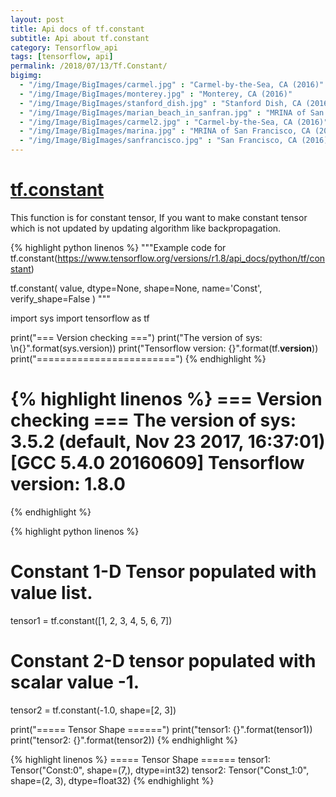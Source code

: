 ```yaml
---
layout: post
title: Api docs of tf.constant
subtitle: Api about tf.constant
category: Tensorflow_api
tags: [tensorflow, api]
permalink: /2018/07/13/Tf.Constant/
bigimg: 
  - "/img/Image/BigImages/carmel.jpg" : "Carmel-by-the-Sea, CA (2016)"
  - "/img/Image/BigImages/monterey.jpg" : "Monterey, CA (2016)"
  - "/img/Image/BigImages/stanford_dish.jpg" : "Stanford Dish, CA (2016)"
  - "/img/Image/BigImages/marian_beach_in_sanfran.jpg" : "MRINA of San Francisco, CA (2016)"
  - "/img/Image/BigImages/carmel2.jpg" : "Carmel-by-the-Sea, CA (2016)"
  - "/img/Image/BigImages/marina.jpg" : "MRINA of San Francisco, CA (2016)"
  - "/img/Image/BigImages/sanfrancisco.jpg" : "San Francisco, CA (2016)"
---
```


<!-- from https://github.com/hyunyoung2/hyunyoung2_Machine_Learning/blob/master/Tutorial/Tensorflow/00.Function_Test/01-tf.constant.ipynb -->

# [tf.constant](https://www.tensorflow.org/versions/r1.8/api_docs/python/tf/constant)

This function is for constant tensor, If you want to make constant tensor which is not updated by updating algorithm like backpropagation.

{% highlight python linenos %}
"""Example code for tf.constant(https://www.tensorflow.org/versions/r1.8/api_docs/python/tf/constant)

tf.constant(
    value,
    dtype=None,
    shape=None,
    name='Const',
    verify_shape=False
)
"""

import sys
import tensorflow as tf

print("=== Version checking ===")
print("The version of sys: \n{}".format(sys.version))
print("Tensorflow version: {}".format(tf.__version__))
print("========================")
{% endhighlight %}

{% highlight linenos %}
=== Version checking ===
The version of sys: 
3.5.2 (default, Nov 23 2017, 16:37:01) 
[GCC 5.4.0 20160609]
Tensorflow version: 1.8.0
========================
{% endhighlight %}

{% highlight python linenos %}
# Constant 1-D Tensor populated with value list.
tensor1 = tf.constant([1, 2, 3, 4, 5, 6, 7])

# Constant 2-D tensor populated with scalar value -1.
tensor2 = tf.constant(-1.0, shape=[2, 3]) 

print("===== Tensor Shape ======")
print("tensor1: {}".format(tensor1))
print("tensor2: {}".format(tensor2))
{% endhighlight %}

{% highlight linenos %}
===== Tensor Shape ======
tensor1: Tensor("Const:0", shape=(7,), dtype=int32)
tensor2: Tensor("Const_1:0", shape=(2, 3), dtype=float32)
{% endhighlight %}
